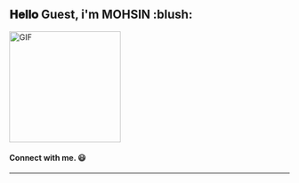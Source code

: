<h2> 𝐇𝐞𝐥𝐥𝐨 Guest, i'm MOHSIN :blush:</h2>
<img alt="GIF" src="https://i.pinimg.com/originals/9e/a7/2e/9ea72ef078139ced289852e8a4ea0c5c.gif" width = 200/>

#### Connect with me. :smiley:

<hr>

